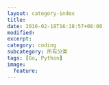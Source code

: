 ```yaml
---
layout: category-index
title: 
date: 2016-02-18T16:18:57+08:00
modified:
excerpt:
category: coding
subcategory: 所有分类
tags: [Go, Python]
image:
  feature: 
---
```


